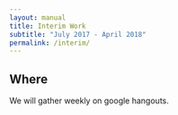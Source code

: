 ```yaml
---
layout: manual
title: Interim Work
subtitle: "July 2017 - April 2018"
permalink: /interim/
---
```


## Where

We will gather weekly on google hangouts.
